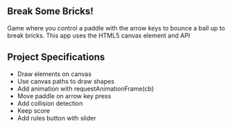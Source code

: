 ## Break Some Bricks!

Game where you control a paddle with the arrow keys to bounce a ball up to break bricks. This app uses the HTML5 canvas element and API

## Project Specifications

- Draw elements on canvas
- Use canvas paths to draw shapes
- Add animation with requestAnimationFrame(cb)
- Move paddle on arrow key press
- Add collision detection
- Keep score
- Add rules button with slider
